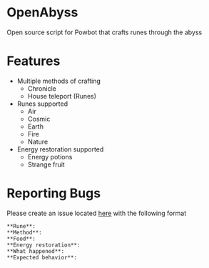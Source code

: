 # OpenAbyss
Open source script for Powbot that crafts runes through the abyss

# Features

- Multiple methods of crafting
  - Chronicle
  - House teleport (Runes)
- Runes supported
  - Air
  - Cosmic
  - Earth
  - Fire
  - Nature
- Energy restoration supported
  - Energy potions
  - Strange fruit 

# Reporting Bugs

Please create an issue located [here](https://github.com/PTYB/OpenAbyss/issues/new) with the following format

```
**Rune**:
**Method**:
**Food**:
**Energy restoration**:
**What happened**:
**Expected behavior**:
```
